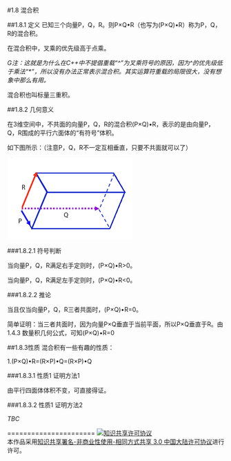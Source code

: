 #1.8 混合积

##1.8.1 定义
已知三个向量P，Q，R。则P×Q•R（也写为(P×Q)•R）称为P，Q，R的混合积。

在混合积中，叉乘的优先级高于点乘。

*G注：这就是为什么在C++中不提倡重载“^”为叉乘符号的原因，因为^的优先级低于乘法“\*”，所以没有办法正常表示混合积。其实运算符重载的局限很大，没有想象中那么有用。*

混合积也叫标量三重积。

##1.8.2 几何意义

在3维空间中，不共面的向量P，Q，R的混合积(P×Q)•R，表示的是由向量P，Q，R围成的平行六面体的“有符号”体积。

如下图所示：（注意P，Q，R不一定互相垂直，只要不共面就可以了）

![替代文本](pic/1-8-1.png "1-8-1.png")

###1.8.2.1 符号判断

当向量P，Q，R满足右手定则时，(P×Q)•R>0。

当向量P，Q，R满足左手定则时，(P×Q)•R<0。

###1.8.2.2 推论

当且仅当向量P，Q，R三者共面时，(P×Q)•R=0。

简单证明：当三者共面时，因为向量P×Q垂直于当前平面，所以P×Q垂直于R。由1.4.3 数量积几何公式，可知(P×Q)•R=0

##1.8.3性质
混合积有一些有趣的性质：

1.(P×Q)•R=(R×P)•Q=(R×P)•Q

###1.8.3.1 性质1 证明方法1

由平行四面体体积不变，可直接得证。

###1.8.3.2 性质1 证明方法2

*TBC*


======================
<a rel="license" href="http://creativecommons.org/licenses/by-nc-sa/3.0/cn/"><img alt="知识共享许可协议" style="border-width:0" src="https://i.creativecommons.org/l/by-nc-sa/3.0/cn/88x31.png" /></a><br />本作品采用<a rel="license" href="http://creativecommons.org/licenses/by-nc-sa/3.0/cn/">知识共享署名-非商业性使用-相同方式共享 3.0 中国大陆许可协议</a>进行许可。